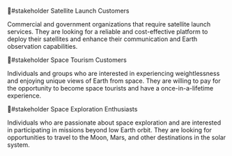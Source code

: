   🤔#stakeholder Satellite Launch Customers

Commercial and government organizations that require satellite launch services. They are looking for a reliable and cost-effective platform to deploy their satellites and enhance their communication and Earth observation capabilities.

🤔#stakeholder Space Tourism Customers

Individuals and groups who are interested in experiencing weightlessness and enjoying unique views of Earth from space. They are willing to pay for the opportunity to become space tourists and have a once-in-a-lifetime experience.

🤔#stakeholder Space Exploration Enthusiasts

Individuals who are passionate about space exploration and are interested in participating in missions beyond low Earth orbit. They are looking for opportunities to travel to the Moon, Mars, and other destinations in the solar system.

